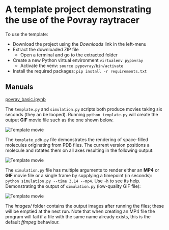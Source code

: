 # A template project demonstrating the use of the Povray raytracer

To use the template:

* Download the project using the *Downloads* link in the left-menu
* Extract the downloaded ZIP file
    * Open a terminal and go to the extracted folder
* Create a new Python virtual environment `virtualenv pypovray`
    * Activate the venv: `source pypovray/bin/activate`
* Install the required packages: `pip install -r requirements.txt`

## Manuals

[povray_basic.ipynb](http://nbviewer.jupyter.org/urls/bitbucket.org/povray_simulation/raw/master/manual/povray_basic.ipynb)

The `template.py` and `simulation.py` scripts both produce movies taking six seconds (they an be looped). Running `python template.py` will create the output **GIF** movie file such as the one shown below.

![Template movie](https://bitbucket.org/mkempenaar/povray_simulation/raw/master/movies/template_md.gif)

The `template_pdb.py` file demonstrates the rendering of space-filled molecules originating from PDB files. The current version positions a molecule and rotates them on all axes resulting in the following output:

![Template movie](https://bitbucket.org/mkempenaar/povray_simulation/raw/master/movies/rotation_md.gif)

The `simulation.py` file has multiple arguments to render either an **MP4** or **GIF** movie file or a single frame by supplying a timepoint (in seconds): `python simulation.py --time 3.14 --mp4`. Use `-h` to see its help. Demonstrating the output of `simulation.py` (low-quality GIF file):

![Template movie](https://bitbucket.org/mkempenaar/povray_simulation/raw/master/movies/simulation_md.gif) 

The *images/* folder contains the output images after running the files; these will be emptied at the next run. Note that when creating an MP4 file the program will fail if a file with the same name already exists, this is the default *ffmpeg* behaviour.
